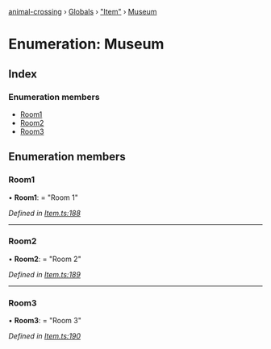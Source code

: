 [animal-crossing](../README.md) › [Globals](../globals.md) › ["Item"](../modules/_item_.md) › [Museum](_item_.museum.md)

# Enumeration: Museum

## Index

### Enumeration members

* [Room1](_item_.museum.md#room1)
* [Room2](_item_.museum.md#room2)
* [Room3](_item_.museum.md#room3)

## Enumeration members

###  Room1

• **Room1**: = "Room 1"

*Defined in [Item.ts:188](https://github.com/Norviah/animal-crossing/blob/caec6ad/module/types/Item.ts#L188)*

___

###  Room2

• **Room2**: = "Room 2"

*Defined in [Item.ts:189](https://github.com/Norviah/animal-crossing/blob/caec6ad/module/types/Item.ts#L189)*

___

###  Room3

• **Room3**: = "Room 3"

*Defined in [Item.ts:190](https://github.com/Norviah/animal-crossing/blob/caec6ad/module/types/Item.ts#L190)*
